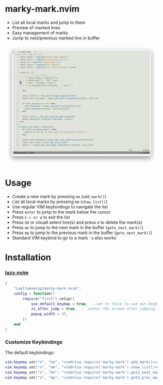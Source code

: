 # marky-mark.nvim

* List all local marks and jump to them
* Preview of marked lines
* Easy management of marks
* Jump to next/previous marked line in buffer

![Screenshot of marky-mark.nvim](screenshot.png)

# Usage
* Create a new mark by pressing `ma` (`add_mark()`)
* List all local marks by pressing `mm` (`show_list()`)
* Use regular VIM keybindings to navigate the list
* Press `enter` to jump to the mark below the cursor
* Press `C-c or q` to exit the list
* Press `dd` or visuall select line(s) and press `d` to delete the mark(s)
* Press `mn` to jump to the next mark in the buffer (`goto_next_mark()`)
* Press `mp` to jump to the previous mark in the buffer (`goto_next_mark()`)
* Standard VIM keybind to go to a mark `'a` also works

# Installation

### [lazy.nvim](https://github.com/folke/lazy.nvim)
```lua
{
    "Laellekoenig/marky-mark.nvim",
    config = function()
        require("first").setup({
            use_default_keymap = true,  --set to false to use own keybindings, e.g. to not overwrite m
            zz_after_jump = true,  -- center the screen after jumping to a mark
            popup_width = 35,
        })
    end
}
```

### Customize Keybindings
The default keybindings:

```lua
vim.keymap.set("n", "ma", "<cmd>lua require('marky-mark').add_mark()<cr>", { noremap = true, silent = true })
vim.keymap.set("n", "mm", "<cmd>lua require('marky-mark').show_list()<cr>", { noremap = true, silent = true })
vim.keymap.set("n", "mn", "<cmd>lua require('marky-mark').goto_next_mark()<cr>", { noremap = true, silent = true })
vim.keymap.set("n", "mp", "<cmd>lua require('marky-mark').goto_prev_mark()<cr>", { noremap = true, silent = true })
```
